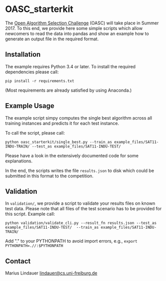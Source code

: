 # OASC_starterkit

The [Open Algorithm Selection Challenge](http://www.coseal.net/open-algorithm-selection-challenge-2017-oasc/) (OASC) will take place in Summer 2017. 
To this end, we provide here some simple scripts
which allow newcomers to read the data into pandas
and show an example how to generate an output file in the required format.

## Installation

The example requires Python 3.4 or later.
To install the required dependencies please call:

``` pip install -r requirements.txt ```

(Most requirements are already satisfied by using Anaconda.)

## Example Usage

The example script simpy computes the single best algorithm across all training instances
and predicts it for each test instance.

To call the script, please call:

```python oasc_starterkit/single_best.py --train_as example_files/SAT11-INDU-TRAIN/ --test_as example_files/SAT11-INDU-TEST/```

Please have a look in the extensively documented code 
for some explanations.

In the end, the scripts writes the file `results.json` to disk
which could be submitted in this format to the competition.

## Validation

In `validation/`, we provide a script to validate your results files 
on known test data. Please note that all files of the test scenario has to be provided for this script.
Example call:

```python validation/validate_cli.py --result_fn results.json --test_as example_files/SAT11-INDU-TEST/  --train_as example_files/SAT11-INDU-TRAIN/``` 

Add "." to your PYTHONPATH to avoid import errors, e.g., 
```export PYTHONPATH=.//:$PYTHONPATH```

## Contact

Marius Lindauer
lindauer@cs.uni-freiburg.de

